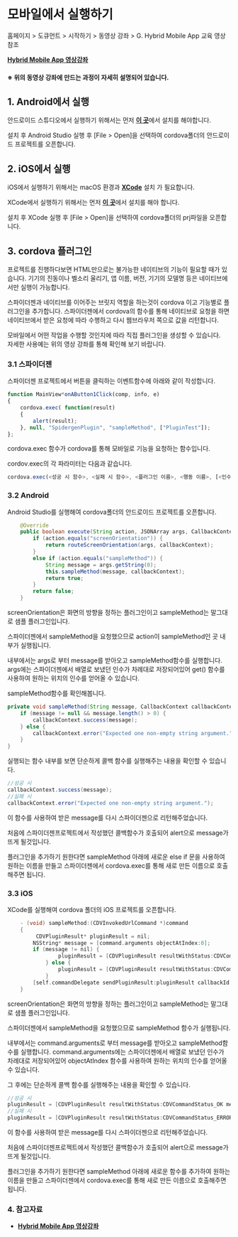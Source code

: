 # 모바일에서 실행하기


홈페이지 > 도큐먼트 > 시작하기 > 동영상 강좌 > G. Hybrid Mobile App 교육 영상 참조

<a href="https://wikidocs.net/106906" target="_blank"><strong>Hybrid Mobile App 영상강좌</strong></a> 

#### ※ 위의 동영상 강좌에 만드는 과정이 자세히 설명되어 있습니다.



## 1. Android에서 실행

안드로이드 스튜디오에서 실행하기 위해서는 먼저 <a href="https://developer.android.com/studio" target="_blank"><strong>이 곳</strong></a>에서 설치를 해야합니다.

설치 후 Android Studio 실행 후 [File > Open]을 선택하여 cordova폴더의 안드로이드 프로젝트를 오픈합니다. 

## 2. iOS에서 실행

iOS에서 실행하기 위해서는 macOS 환경과 <a href="https://apps.apple.com/kr/app/xcode/id497799835" target="_blank"><strong>XCode</strong></a> 설치 가 필요합니다.

XCode에서 실행하기 위해서는 먼저 <a href="https://apps.apple.com/kr/app/xcode/id497799835" target="_blank"><strong>이 곳</strong></a>에서 설치를 해야 합니다.

설치 후 XCode 실행 후 [File > Open]을 선택하여 cordova폴더의 prj파일을 오픈합니다. 


## 3. cordova 플러그인

프로젝트를 진행하다보면 HTML만으로는 불가능한 네이티브의 기능이 필요할 때가 있습니다. 기기의 진동이나 벨소리 울리기, 앱 이름, 버전, 기기의 모델명 등은 네이티브에서만 실행이 가능합니다.

스파이더젠과 네이티브를 이어주는 브릿지 역할을 하는것이 cordova 이고 기능별로 플러그인을 추가합니다. 스파이더젠에서 cordova의 함수를 통해 네이티브로 요청을 하면 네이티브에서 받은 요청에 따라 수행하고 다시 웹브라우저 쪽으로 값을 리턴합니다.

모바일에서 어떤 작업을 수행할 것인지에 따라 직접 플러그인을 생성할 수 있습니다.<br>
자세한 사용예는 위의 영상 강좌를 통해 확인해 보기 바랍니다.

### 3.1 스파이더젠

스파이더젠 프로젝트에서 버튼을 클릭하는 이벤트함수에 아래와 같이 작성합니다.

```javascript
function MainView*onAButton1Click(comp, info, e)
{
	cordova.exec( function(result)
	{
		alert(result);
	}, null, "SpidergenPlugin", "sampleMethod", ["PluginTest"]);
};
```
cordova.exec 함수가 cordova를 통해 모바일로 기능을 요청하는 함수입니다.

cordov.exec의 각 파라미터는 다음과 같습니다.

```javascript
cordova.exec(<성공 시 함수>, <실패 시 함수>, <플러그인 이름>, <행동 이름>, [<인수>]);
```

### 3.2 Android

Android Studio를 실행해여 cordova폴더의 안드로이드 프로젝트를 오픈합니다.


```java
    @Override
    public boolean execute(String action, JSONArray args, CallbackContext callbackContext) throws JSONException {
        if (action.equals("screenOrientation")) {
            return routeScreenOrientation(args, callbackContext);
        }
        else if (action.equals("sampleMethod")) {
            String message = args.getString(0);
            this.sampleMethod(message, callbackContext);
            return true;
        }
        return false;
    }
```

screenOrientation은 화면의 방향을 정하는 플러그인이고 sampleMethod는 말그대로 샘플 플러그인입니다.

스파이더젠에서 sampleMethod을 요청했으므로 action이 sampleMethod인 곳 내부가 실행됩니다.

내부에서는 args로 부터 message를 받아오고 sampleMethod함수를 실행합니다. args에는 스파이더젠에서 배열로 보냈던 인수가 차례대로 저장되어있어 get() 함수를 사용하여 원하는 위치의 인수를 얻어올 수 있습니다.

sampleMethod함수를 확인해봅니다.

```java
private void sampleMethod(String message, CallbackContext callbackContext) {
    if (message != null && message.length() > 0) {
        callbackContext.success(message);
    } else {
        callbackContext.error("Expected one non-empty string argument.");
    }
}
```

실행되는 함수 내부를 보면 단순하게 콜백 함수를 실행해주는 내용을 확인할 수 있습니다.

```java
//성공 시
callbackContext.success(message);
//실패 시
callbackContext.error("Expected one non-empty string argument.");
```

이 함수를 사용하여 받은 message를 다시 스파이더젠으로 리턴해주었습니다.

처음에 스파이더젠프로젝트에서 작성했던 콜백함수가 호출되어 alert으로 message가 뜨게 될것입니다.

플러그인을 추가하기 원한다면 sampleMethod 아래에 새로운 else if 문을 사용하여 원하는 이름을 만들고 스파이더젠에서 cordova.exec를 통해 새로 만든 이름으로 호출해주면 됩니다.

### 3.3 iOS

XCode를 실행해여 cordova 폴더의 iOS 프로젝트를 오픈합니다.

```C
    - (void) sampleMethod:(CDVInvokedUrlCommand *)command
    {
         CDVPluginResult* pluginResult = nil;
        NSString* message = [command.arguments objectAtIndex:0];
        if (message != nil) {
                pluginResult = [CDVPluginResult resultWithStatus:CDVCommandStatus_OK messageAsString:message];
            } else {
                pluginResult = [CDVPluginResult resultWithStatus:CDVCommandStatus_ERROR messageAsString:@"Arg was null"];
            }
        [self.commandDelegate sendPluginResult:pluginResult callbackId:command.callbackId];
    }
```

screenOrientation은 화면의 방향을 정하는 플러그인이고 sampleMethod는 말그대로 샘플 플러그인입니다.

스파이더젠에서 sampleMethod을 요청했으므로 sampleMethod 함수가 실행됩니다.

내부에서는 command.arguments로 부터 message를 받아오고 sampleMethod함수를 실행합니다. command.arguments에는 스파이더젠에서 배열로 보냈던 인수가 차례대로 저장되어있어 objectAtIndex 함수를 사용하여 원하는 위치의 인수를 얻어올 수 있습니다.

그 후에는 단순하게 콜백 함수를 실행해주는 내용을 확인할 수 있습니다.

```C
//성공 시
pluginResult = [CDVPluginResult resultWithStatus:CDVCommandStatus_OK messageAsString:message];
//실패 시
pluginResult = [CDVPluginResult resultWithStatus:CDVCommandStatus_ERROR messageAsString:@"Arg was null"];
```

이 함수를 사용하여 받은 message를 다시 스파이더젠으로 리턴해주었습니다.

처음에 스파이더젠프로젝트에서 작성했던 콜백함수가 호출되어 alert으로 message가 뜨게 될것입니다.

플러그인을 추가하기 원한다면 sampleMethod 아래에 새로운 함수를 추가하여 원하는 이름을 만들고 스파이더젠에서 cordova.exec를 통해 새로 만든 이름으로 호출해주면 됩니다.


### 4. 참고자료

* <a href="https://wikidocs.net/106906" target="_blank"><strong>Hybrid Mobile App 영상강좌</strong></a> 
  

